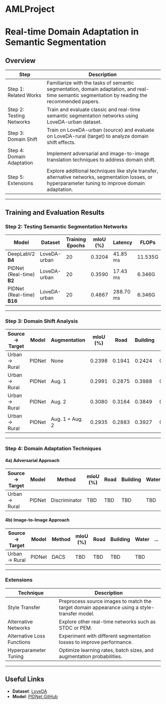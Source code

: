# AMLProject

# Real-time Domain Adaptation in Semantic Segmentation

## Overview
| **Step**                     | **Description**                                                                                                                                               |
|------------------------------|---------------------------------------------------------------------------------------------------------------------------------------------------------------|
| Step 1: Related Works        | Familiarize with the tasks of semantic segmentation, domain adaptation, and real-time semantic segmentation by reading the recommended papers.                |
| Step 2: Testing Networks     | Train and evaluate classic and real-time semantic segmentation networks using LoveDA-urban dataset.                                                          |
| Step 3: Domain Shift         | Train on LoveDA-urban (source) and evaluate on LoveDA-rural (target) to analyze domain shift effects.                                                        |
| Step 4: Domain Adaptation    | Implement adversarial and image-to-image translation techniques to address domain shift.                                                                      |
| Step 5: Extensions           | Explore additional techniques like style transfer, alternative networks, segmentation losses, or hyperparameter tuning to improve domain adaptation.         |

---

## Training and Evaluation Results

### Step 2: Testing Semantic Segmentation Networks
| **Model**           | **Dataset**       | **Training Epochs** | **mIoU (%)** | **Latency** | **FLOPs** | **Params** |
|----------------------|-------------------|------------|--------------|-------------|-----------|------------|
| DeepLabV2      **B4**     | LoveDA-urban     | 20         | 0.3204          | 41.85 ms         |  11.535G       | 62.231M        |
| PIDNet (Real-time) **B2** | LoveDA-urban     | 20         | 0.3590         | 17.43 ms        | 6.346G      | 7.718M       |
| PIDNet (Real-time) **B16** | LoveDA-urban     | 20         | 0.4867         | 288.70 ms        | 6.346G      | 7.718M       |


---

### Step 3: Domain Shift Analysis


| **Source → Target** | **Model**         | **Augmentation**   | **mIoU (%)** | **Road** | **Building** | **Water** | **Background** | **Barren** | **Forest** | **Agricultural** |
|---------------------|-------------------|--------------------|--------------|----------|--------------|-----------|----------------|------------|------------|------------------|
| Urban → Rural       | PIDNet           | None               | 0.2398       | 0.1941      | 0.2424          | 0.3546       | 0.5024             | 0.0695         | 0.1023         | 0.3182               |
| Urban → Rural       | PIDNet           | Aug. 1             | 0.2991          |  0.2875      | 0.3988          | 0.3671       | 0.5433            | 0.1118        | 0.1537        | 0.4357              |
| Urban → Rural       | PIDNet           | Aug. 2             | 0.3080          | 0.3164      | 0.3849          | 0.3866       |  0.5353            | 0.1403        | 0.1604        | 0.4332              |
| Urban → Rural       | PIDNet           | Aug. 1 + Aug. 2    | 0.2935          | 0.2883      | 0.3927          | 0.3681       | 0.5369            | 0.1363        | 0.1826        | 0.4266              |



---

### Step 4: Domain Adaptation Techniques
#### 4a) Adversarial Approach
| **Source → Target** | **Model**         | **Method**      | **mIoU (%)** | **Road** | **Building** | **Water** | ... |
|---------------------|-------------------|-----------------|--------------|----------|--------------|-----------|-----|
| Urban → Rural       | PIDNet           | Discriminator   | TBD          | TBD      | TBD          | TBD       |     |

#### 4b) Image-to-Image Approach
| **Source → Target** | **Model**         | **Method**      | **mIoU (%)** | **Road** | **Building** | **Water** | ... |
|---------------------|-------------------|-----------------|--------------|----------|--------------|-----------|-----|
| Urban → Rural       | PIDNet           | DACS            | TBD          | TBD      | TBD          | TBD       |     |

---

### Extensions
| **Technique**                | **Description**                                                                                  |
|-------------------------------|--------------------------------------------------------------------------------------------------|
| Style Transfer               | Preprocess source images to match the target domain appearance using a style-transfer model.     |
| Alternative Networks         | Explore other real-time networks such as STDC or PEM.                                           |
| Alternative Loss Functions   | Experiment with different segmentation losses to improve performance.                           |
| Hyperparameter Tuning        | Optimize learning rates, batch sizes, and augmentation probabilities.                           |

---

## Useful Links
- **Dataset**: [LoveDA](https://zenodo.org/records/5706578)
- **Model**: [PIDNet GitHub](https://github.com/XuJiacong/PIDNet)
